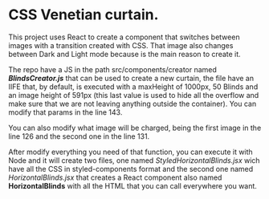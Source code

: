 # CSS Venetian curtain.

This project uses React to create a component that switches between images with a transition created with CSS. That image also changes between Dark and Light mode because is the main reason to create it.

The repo have a JS in the path src/components/creator named ***BlindsCreator.js*** that can be used to create a new curtain, the file have an IIFE that, by default, is executed with a maxHeight of 1000px, 50 Blinds and an image height of 591px (this last value is used to hide all the overflow and make sure that we are not leaving anything outside the container). You can modify that params in the line 143.

You can also modify what image will be charged, being the first image in the line 126 and the second one in the line 131.

After modify everything you need of that function, you can execute it with Node and it will create two files, one named *StyledHorizontalBlinds.jsx* wich have all the CSS in styled-components format and the second one named *HorizontalBlinds.jsx* that creates a React component also named **HorizontalBlinds** with all the HTML that you can call everywhere you want.
